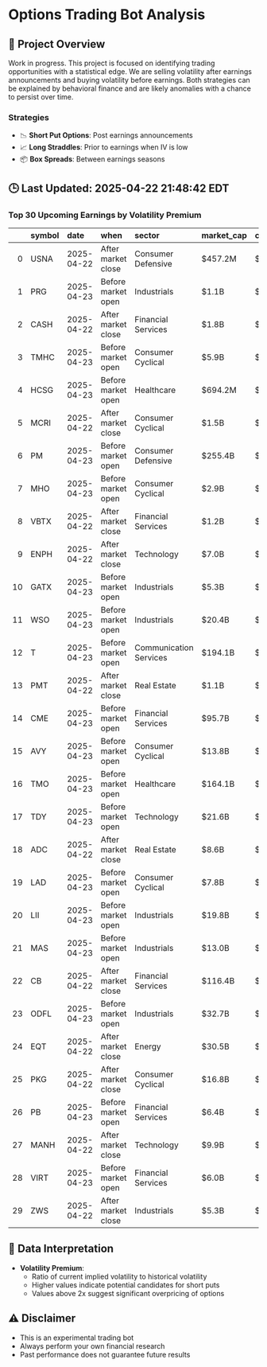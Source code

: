 # Options Trading Bot Analysis

## 🚀 Project Overview
Work in progress. This project is focused on identifying trading opportunities with a statistical edge.
We are selling volatility after earnings announcements and buying volatility before earnings.
Both strategies can be explained by behavioral finance and are likely anomalies with a chance to persist over time.

### Strategies
- 📉 **Short Put Options**: Post earnings announcements
- 📈 **Long Straddles**: Prior to earnings when IV is low
- 📦 **Box Spreads**: Between earnings seasons

## 🕒 Last Updated: 2025-04-22 21:48:42 EDT

### Top 30 Upcoming Earnings by Volatility Premium

|    | symbol   | date       | when               | sector                 | market_cap   | close   | hv_current   | iv_current   | vol_premium   |
|---:|:---------|:-----------|:-------------------|:-----------------------|:-------------|:--------|:-------------|:-------------|:--------------|
|  0 | USNA     | 2025-04-22 | After market close | Consumer Defensive     | $457.2M      | $23.83  | 40.74%       | 66.44%       | 1.63x         |
|  1 | PRG      | 2025-04-23 | Before market open | Industrials            | $1.1B        | $25.78  | 56.50%       | 88.74%       | 1.57x         |
|  2 | CASH     | 2025-04-22 | After market close | Financial Services     | $1.8B        | $70.31  | 37.34%       | 57.64%       | 1.54x         |
|  3 | TMHC     | 2025-04-23 | Before market open | Consumer Cyclical      | $5.9B        | $55.59  | 41.74%       | 63.76%       | 1.53x         |
|  4 | HCSG     | 2025-04-23 | Before market open | Healthcare             | $694.2M      | $9.37   | 29.87%       | 44.14%       | 1.48x         |
|  5 | MCRI     | 2025-04-22 | After market close | Consumer Cyclical      | $1.5B        | $73.73  | 33.84%       | 45.39%       | 1.34x         |
|  6 | PM       | 2025-04-23 | Before market open | Consumer Defensive     | $255.4B      | $162.18 | 30.43%       | 39.83%       | 1.31x         |
|  7 | MHO      | 2025-04-23 | Before market open | Consumer Cyclical      | $2.9B        | $103.90 | 41.57%       | 51.65%       | 1.24x         |
|  8 | VBTX     | 2025-04-22 | After market close | Financial Services     | $1.2B        | $21.53  | 48.67%       | 59.63%       | 1.23x         |
|  9 | ENPH     | 2025-04-22 | After market close | Technology             | $7.0B        | $51.62  | 70.60%       | 85.98%       | 1.22x         |
| 10 | GATX     | 2025-04-23 | Before market open | Industrials            | $5.3B        | $145.62 | 31.69%       | 38.35%       | 1.21x         |
| 11 | WSO      | 2025-04-23 | Before market open | Industrials            | $20.4B       | $494.91 | 39.10%       | 45.92%       | 1.17x         |
| 12 | T        | 2025-04-23 | Before market open | Communication Services | $194.1B      | $26.33  | 31.85%       | 36.03%       | 1.13x         |
| 13 | PMT      | 2025-04-22 | After market close | Real Estate            | $1.1B        | $12.90  | 37.73%       | 42.16%       | 1.12x         |
| 14 | CME      | 2025-04-23 | Before market open | Financial Services     | $95.7B       | $260.33 | 23.53%       | 25.66%       | 1.09x         |
| 15 | AVY      | 2025-04-23 | Before market open | Consumer Cyclical      | $13.8B       | $169.03 | 31.84%       | 34.16%       | 1.07x         |
| 16 | TMO      | 2025-04-23 | Before market open | Healthcare             | $164.1B      | $421.85 | 43.61%       | 46.29%       | 1.06x         |
| 17 | TDY      | 2025-04-23 | Before market open | Technology             | $21.6B       | $453.35 | 39.46%       | 41.26%       | 1.05x         |
| 18 | ADC      | 2025-04-22 | After market close | Real Estate            | $8.6B        | $78.72  | 23.97%       | 25.02%       | 1.04x         |
| 19 | LAD      | 2025-04-23 | Before market open | Consumer Cyclical      | $7.8B        | $283.82 | 55.62%       | 56.64%       | 1.02x         |
| 20 | LII      | 2025-04-23 | Before market open | Industrials            | $19.8B       | $541.02 | 46.89%       | 47.12%       | 1.00x         |
| 21 | MAS      | 2025-04-23 | Before market open | Industrials            | $13.0B       | $60.05  | 46.88%       | 46.79%       | 1.00x         |
| 22 | CB       | 2025-04-22 | After market close | Financial Services     | $116.4B      | $279.78 | 30.81%       | 30.66%       | 1.00x         |
| 23 | ODFL     | 2025-04-23 | Before market open | Industrials            | $32.7B       | $149.87 | 56.06%       | 55.72%       | 0.99x         |
| 24 | EQT      | 2025-04-22 | After market close | Energy                 | $30.5B       | $47.68  | 53.47%       | 52.79%       | 0.99x         |
| 25 | PKG      | 2025-04-22 | After market close | Consumer Cyclical      | $16.8B       | $182.07 | 38.92%       | 38.41%       | 0.99x         |
| 26 | PB       | 2025-04-23 | Before market open | Financial Services     | $6.4B        | $65.53  | 36.04%       | 34.88%       | 0.97x         |
| 27 | MANH     | 2025-04-22 | After market close | Technology             | $9.9B        | $160.51 | 65.30%       | 62.93%       | 0.96x         |
| 28 | VIRT     | 2025-04-23 | Before market open | Financial Services     | $6.0B        | $37.16  | 54.02%       | 51.99%       | 0.96x         |
| 29 | ZWS      | 2025-04-22 | After market close | Industrials            | $5.3B        | $29.69  | 41.05%       | 39.03%       | 0.95x         |

## 📝 Data Interpretation

- **Volatility Premium**: 
  - Ratio of current implied volatility to historical volatility
  - Higher values indicate potential candidates for short puts
  - Values above 2x suggest significant overpricing of options

## ⚠️ Disclaimer
- This is an experimental trading bot
- Always perform your own financial research
- Past performance does not guarantee future results

